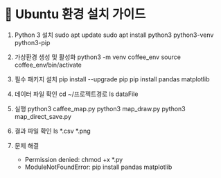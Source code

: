 # 🐧 Ubuntu 환경 설치 가이드

1. Python 3 설치
   sudo apt update
   sudo apt install python3 python3-venv python3-pip

2. 가상환경 생성 및 활성화
   python3 -m venv coffee_env
   source coffee_env/bin/activate

3. 필수 패키지 설치
   pip install --upgrade pip
   pip install pandas matplotlib

4. 데이터 파일 확인
   cd ~/프로젝트경로
   ls dataFile

5. 실행
   python3 caffee_map.py
   python3 map_draw.py
   python3 map_direct_save.py

6. 결과 파일 확인
   ls *.csv *.png

7. 문제 해결
   - Permission denied: chmod +x *.py
   - ModuleNotFoundError: pip install pandas matplotlib 